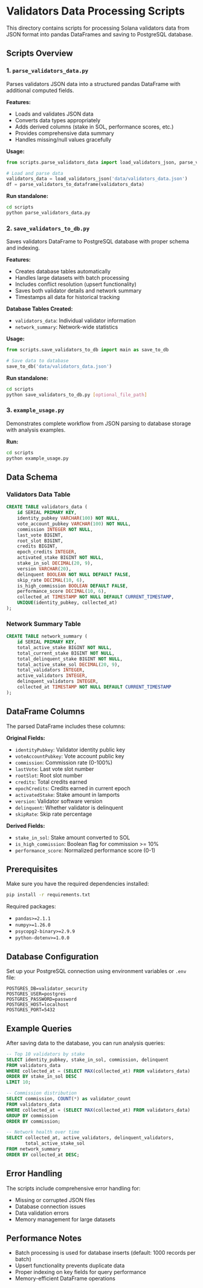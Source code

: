 # Validators Data Processing Scripts

This directory contains scripts for processing Solana validators data from JSON format into pandas DataFrames and saving to PostgreSQL database.

## Scripts Overview

### 1. `parse_validators_data.py`

Parses validators JSON data into a structured pandas DataFrame with additional computed fields.

**Features:**

- Loads and validates JSON data
- Converts data types appropriately
- Adds derived columns (stake in SOL, performance scores, etc.)
- Provides comprehensive data summary
- Handles missing/null values gracefully

**Usage:**

```python
from scripts.parse_validators_data import load_validators_json, parse_validators_to_dataframe

# Load and parse data
validators_data = load_validators_json('data/validators_data.json')
df = parse_validators_to_dataframe(validators_data)
```

**Run standalone:**

```bash
cd scripts
python parse_validators_data.py
```

### 2. `save_validators_to_db.py`

Saves validators DataFrame to PostgreSQL database with proper schema and indexing.

**Features:**

- Creates database tables automatically
- Handles large datasets with batch processing
- Includes conflict resolution (upsert functionality)
- Saves both validator details and network summary
- Timestamps all data for historical tracking

**Database Tables Created:**

- `validators_data`: Individual validator information
- `network_summary`: Network-wide statistics

**Usage:**

```python
from scripts.save_validators_to_db import main as save_to_db

# Save data to database
save_to_db('data/validators_data.json')
```

**Run standalone:**

```bash
cd scripts
python save_validators_to_db.py [optional_file_path]
```

### 3. `example_usage.py`

Demonstrates complete workflow from JSON parsing to database storage with analysis examples.

**Run:**

```bash
cd scripts
python example_usage.py
```

## Data Schema

### Validators Data Table

```sql
CREATE TABLE validators_data (
    id SERIAL PRIMARY KEY,
    identity_pubkey VARCHAR(100) NOT NULL,
    vote_account_pubkey VARCHAR(100) NOT NULL,
    commission INTEGER NOT NULL,
    last_vote BIGINT,
    root_slot BIGINT,
    credits BIGINT,
    epoch_credits INTEGER,
    activated_stake BIGINT NOT NULL,
    stake_in_sol DECIMAL(20, 9),
    version VARCHAR(20),
    delinquent BOOLEAN NOT NULL DEFAULT FALSE,
    skip_rate DECIMAL(10, 6),
    is_high_commission BOOLEAN DEFAULT FALSE,
    performance_score DECIMAL(10, 6),
    collected_at TIMESTAMP NOT NULL DEFAULT CURRENT_TIMESTAMP,
    UNIQUE(identity_pubkey, collected_at)
);
```

### Network Summary Table

```sql
CREATE TABLE network_summary (
    id SERIAL PRIMARY KEY,
    total_active_stake BIGINT NOT NULL,
    total_current_stake BIGINT NOT NULL,
    total_delinquent_stake BIGINT NOT NULL,
    total_active_stake_sol DECIMAL(20, 9),
    total_validators INTEGER,
    active_validators INTEGER,
    delinquent_validators INTEGER,
    collected_at TIMESTAMP NOT NULL DEFAULT CURRENT_TIMESTAMP
);
```

## DataFrame Columns

The parsed DataFrame includes these columns:

**Original Fields:**

- `identityPubkey`: Validator identity public key
- `voteAccountPubkey`: Vote account public key
- `commission`: Commission rate (0-100%)
- `lastVote`: Last vote slot number
- `rootSlot`: Root slot number
- `credits`: Total credits earned
- `epochCredits`: Credits earned in current epoch
- `activatedStake`: Stake amount in lamports
- `version`: Validator software version
- `delinquent`: Whether validator is delinquent
- `skipRate`: Skip rate percentage

**Derived Fields:**

- `stake_in_sol`: Stake amount converted to SOL
- `is_high_commission`: Boolean flag for commission >= 10%
- `performance_score`: Normalized performance score (0-1)

## Prerequisites

Make sure you have the required dependencies installed:

```bash
pip install -r requirements.txt
```

Required packages:

- `pandas>=2.1.1`
- `numpy>=1.26.0`
- `psycopg2-binary>=2.9.9`
- `python-dotenv>=1.0.0`

## Database Configuration

Set up your PostgreSQL connection using environment variables or `.env` file:

```env
POSTGRES_DB=validator_security
POSTGRES_USER=postgres
POSTGRES_PASSWORD=password
POSTGRES_HOST=localhost
POSTGRES_PORT=5432
```

## Example Queries

After saving data to the database, you can run analysis queries:

```sql
-- Top 10 validators by stake
SELECT identity_pubkey, stake_in_sol, commission, delinquent
FROM validators_data
WHERE collected_at = (SELECT MAX(collected_at) FROM validators_data)
ORDER BY stake_in_sol DESC
LIMIT 10;

-- Commission distribution
SELECT commission, COUNT(*) as validator_count
FROM validators_data
WHERE collected_at = (SELECT MAX(collected_at) FROM validators_data)
GROUP BY commission
ORDER BY commission;

-- Network health over time
SELECT collected_at, active_validators, delinquent_validators,
       total_active_stake_sol
FROM network_summary
ORDER BY collected_at DESC;
```

## Error Handling

The scripts include comprehensive error handling for:

- Missing or corrupted JSON files
- Database connection issues
- Data validation errors
- Memory management for large datasets

## Performance Notes

- Batch processing is used for database inserts (default: 1000 records per batch)
- Upsert functionality prevents duplicate data
- Proper indexing on key fields for query performance
- Memory-efficient DataFrame operations
